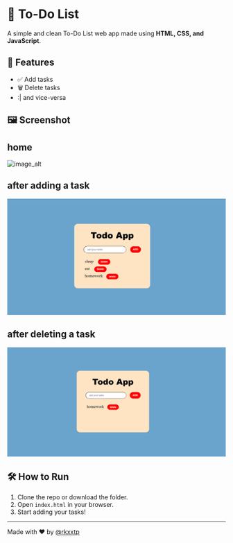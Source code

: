 # 📝 To-Do List

A simple and clean To-Do List web app made using **HTML, CSS, and JavaScript**.

## 🚀 Features

- ✅ Add tasks
- 🗑️ Delete tasks
- :| and vice-versa

## 🖼️ Screenshot

## home
![image_alt]([image_url](https://github.com/rkxxtp/JS-MINI-PROJECTS/blob/0c17ed9fc1bba1d07ad96a39553c2bfb4e9b5672/5_todo_list/1stTodo.png))

## after adding a task

![image_alt](https://github.com/rkxxtp/JS-MINI-PROJECTS/blob/0c17ed9fc1bba1d07ad96a39553c2bfb4e9b5672/5_todo_list/2ndTodo.png)


## after deleting a task

![image_alt](https://github.com/rkxxtp/JS-MINI-PROJECTS/blob/0c17ed9fc1bba1d07ad96a39553c2bfb4e9b5672/5_todo_list/3rdTodo.png)

## 🛠️ How to Run

1. Clone the repo or download the folder.
2. Open `index.html` in your browser.
3. Start adding your tasks!

---

Made with ❤️ by [@rkxxtp](https://github.com/rkxxtp)
